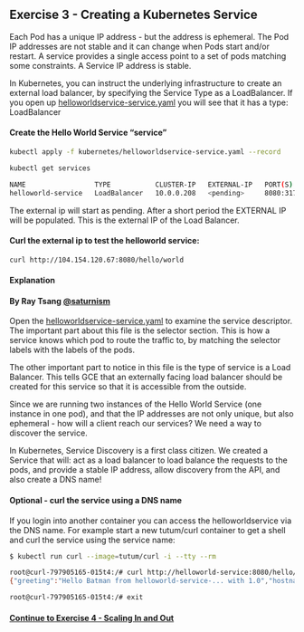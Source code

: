 ## Exercise 3 - Creating a Kubernetes Service

Each Pod has a unique IP address - but the address is ephemeral. The Pod IP addresses are not stable and it can change when Pods start and/or restart. A service provides a single access point to a set of pods matching some constraints. A Service IP address is stable.

In Kubernetes, you can instruct the underlying infrastructure to create an external load balancer, by specifying the Service Type as a LoadBalancer. If you open up [helloworldservice-service.yaml](helloworldservice-service.yaml) you will see that it has a type: LoadBalancer

#### Create the Hello World Service “service”

```sh
kubectl apply -f kubernetes/helloworldservice-service.yaml --record
```

```sh
kubectl get services

NAME                 TYPE           CLUSTER-IP   EXTERNAL-IP   PORT(S)          AGE
helloworld-service   LoadBalancer   10.0.0.208   <pending>     8080:31771/TCP   9s
```

The external ip will start as pending. After a short period the EXTERNAL IP will be populated.  This is the external IP of the Load Balancer.  

#### Curl the external ip to test the helloworld service:

```sh
curl http://104.154.120.67:8080/hello/world
```

#### Explanation
#### By Ray Tsang [@saturnism](https://twitter.com/saturnism)

Open the [helloworldservice-service.yaml](helloworldservice-service.yaml) to examine the service descriptor. The important part about this file is the selector section. This is how a service knows which pod to route the traffic to, by matching the selector labels with the labels of the pods.

The other important part to notice in this file is the type of service is a Load Balancer. This tells GCE that an externally facing load balancer should be created for this service so that it is accessible from the outside.

Since we are running two instances of the Hello World Service (one instance in one pod), and that the IP addresses are not only unique, but also ephemeral - how will a client reach our services? We need a way to discover the service.

In Kubernetes, Service Discovery is a first class citizen. We created a Service that will:
act as a load balancer to load balance the requests to the pods, and
provide a stable IP address, allow discovery from the API, and also create a DNS name!

#### Optional - curl the service using a DNS name

If you login into another container you can access the helloworldservice via the DNS name. For example start a new tutum/curl container to get a shell and curl the service using the service name:

```sh
$ kubectl run curl --image=tutum/curl -i --tty --rm

root@curl-797905165-015t4:/# curl http://helloworld-service:8080/hello/Batman
{"greeting":"Hello Batman from helloworld-service-... with 1.0","hostname":"helloworld-service-...","version":"1.0"}

root@curl-797905165-015t4:/# exit
```

#### [Continue to Exercise 4 - Scaling In and Out](../exercise-4/README.md)
